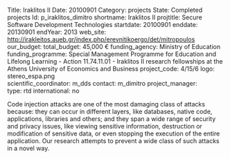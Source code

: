 Title: Iraklitos II 
Date:  20100901 
Category: projects 
State: Completed projects
Id: p_iraklitos_dimitro 
shortname: Iraklitos II 
projtitle: Secure Software Development Technologies 
startdate: 20100901 
enddate: 20130901 
endYear: 2013 
web_site: http://irakleitos.aueb.gr/index.php/erevnitikoergo/det/mitropoulos 
our_budget: 
total_budget: 45,000 € 
funding_agency: Ministry of Education 
funding_programme: Special Management Programme for Education and Lifelong Learning - Action 11.74.11.01 - Iraklitos II research fellowships at the Athens University of Economics and Business 
project_code: 4/15/6 
logo: stereo_espa.png  
scientific_coordinator: m_dds 
contact: m_dimitro 
project_manager:  
type: rtd 
international: no

Code injection attacks are one of the most damaging class of attacks because: they can occur in different layers, like databases, native code, applications, libraries and others; and they span a wide range of security and privacy issues, like viewing sensitive information, destruction or modification of sensitive data, or even stopping the execution of the entire application. Our research attempts to prevent a wide class of such attacks in a novel way.
	
